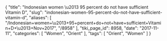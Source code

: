 {
    "title": "Indonesian women \u2013 95 percent do not have sufficient Vitamin D",
    "slug": "indonesian-women-95-percent-do-not-have-sufficient-vitamin-d",
    "aliases": [
        "/Indonesian+women+\u2013+95+percent+do+not+have+sufficient+Vitamin+D+\u2013+Nov+2017",
        "/8958"
    ],
    "tiki_page_id": 8958,
    "date": "2017-11-11",
    "categories": [
        "Women",
        "Orient"
    ],
    "tags": [
        "Orient",
        "Women"
    ]
}